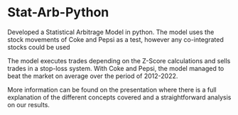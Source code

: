 # Stat-Arb-Python
Developed a Statistical Arbitrage Model in python. The model uses the stock movements of Coke and Pepsi as a test, however any co-integrated stocks could be used

The model executes trades depending on the Z-Score calculations and sells trades in a stop-loss system. With Coke and Pepsi, the model managed to beat the market on average over the period of 2012-2022.

More information can be found on the presentation where there is a full explanation of the different concepts covered and a straightforward analysis on our results.
